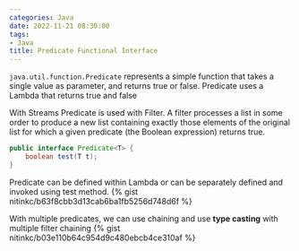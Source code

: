 ```yaml
---
categories: Java
date: 2022-11-21 08:30:00
tags:
- Java
title: Predicate Functional Interface
---
```


`java.util.function.Predicate` represents a simple function that takes a single
value as parameter,
and returns true or false. Predicate uses a Lambda that returns true and false

With Streams Predicate is used with Filter. A filter processes a list in some
order to produce a new list containing exactly those elements
of the original list for which a given predicate (the Boolean expression)
returns true.

```java
public interface Predicate<T> {
    boolean test(T t);
}
```

Predicate can be defined within Lambda or can be separately defined and invoked
using test method.
{% gist nitinkc/b63f8cbb3d13cab6ba1fb5256d748d6f %}

With multiple predicates, we can use chaining and use **type casting** with
multiple filter chaining
{% gist nitinkc/b03e110b64c954d9c480ebcb4ce310af %}
